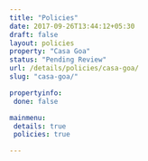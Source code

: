 ```yaml
---
title: "Policies"
date: 2017-09-26T13:44:12+05:30
draft: false
layout: policies
property: "Casa Goa"
status: "Pending Review"
url: /details/policies/casa-goa/
slug: "casa-goa/"

propertyinfo:
 done: false

mainmenu:
 details: true
 policies: true

---
```


